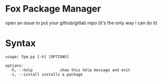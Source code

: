 # Fox Package Manager
open an issue to put your github/gitlab repo (it's the only way i can do it)

# Syntax
```
usage: fpm.py [-h] [OPTIONS]

options:
  -h, --help            show this help message and exit
  -i, --install installs a package
```
